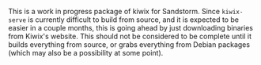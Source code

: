 This is a work in progress package of kiwix for Sandstorm. Since `kiwix-serve` is currently difficult to build from source, and it is expected to be easier in a couple months, this is going ahead by just downloading binaries from Kiwix's website. This should not be considered to be complete until it builds everything from source, or grabs everything from Debian packages (which may also be a possibility at some point).
